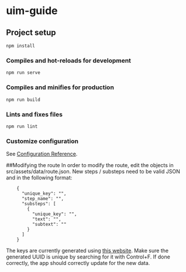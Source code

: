 # uim-guide

## Project setup
```
npm install
```

### Compiles and hot-reloads for development
```
npm run serve
```

### Compiles and minifies for production
```
npm run build
```

### Lints and fixes files
```
npm run lint
```

### Customize configuration
See [Configuration Reference](https://cli.vuejs.org/config/).

##Modifying the route
In order to modify the route, edit the objects in src/assets/data/route.json. New steps / substeps need to be valid JSON and in the following format:
```
    {
      "unique_key": "",
      "step_name": "",
      "substeps": [
        {
          "unique_key": "",
          "text": "",
          "subtext": ""
        }
      ]
    }
```

The keys are currently generated using [this website](https://www.guidgenerator.com/online-guid-generator.aspx). Make sure the generated UUID is unique by searching for it with Control+F. If done correctly, the app should correctly update for the new data.